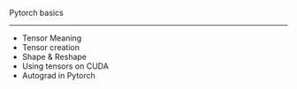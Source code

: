  Pytorch basics<hr>
* Tensor Meaning 
* Tensor creation 
* Shape & Reshape 
* Using tensors on CUDA  
* Autograd in Pytorch
